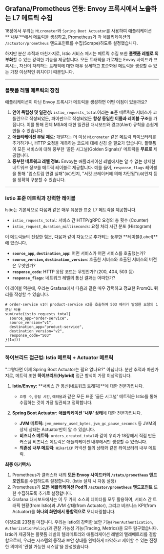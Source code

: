 ## Grafana/Prometheus 연동: Envoy 프록시에서 노출하는 L7 메트릭 수집

18장에서 우리는 `Micrometer`와 `Spring Boot Actuator`를 사용하여 애플리케이션 \*\*'내부'\*\*에서 메트릭을 생성하고, Prometheus가 각 애플리케이션의 `/actuator/prometheus` 엔드포인트를 수집(Scrape)하도록 설정했습니다.

하지만 분산 추적과 마찬가지로, Istio 서비스 메시는 메트릭 수집 또한 **플랫폼 레벨로 외부화**할 수 있는 강력한 기능을 제공합니다. 모든 트래픽을 가로채는 Envoy 사이드카 프록시는, 자신이 처리하는 트래픽에 대한 매우 상세하고 표준화된 메트릭을 생성할 수 있는 가장 이상적인 위치이기 때문입니다.

-----

### 플랫폼 레벨 메트릭의 장점

애플리케이션이 아닌 Envoy 프록시가 메트릭을 생성하면 어떤 이점이 있을까요?

1.  **언어 독립성 및 일관성:** `istio_requests_total`이라는 표준 메트릭은 서비스가 코틀린으로 작성되었든, 파이썬으로 작성되었든 **항상 동일한 이름과 레이블 구조**를 가집니다. 이를 통해 전체 MSA에 대한 일관된 대시보드와 경고(Alert) 규칙을 손쉽게 만들 수 있습니다.
2.  **애플리케이션 부담 제로:** 개발자는 더 이상 `Micrometer` 같은 메트릭 라이브러리를 추가하거나, HTTP 요청을 계측하는 코드에 대해 신경 쓸 필요가 없습니다. 플랫폼이 모든 서비스에 대해 풍부한 '골든 시그널(Golden Signals)' 메트릭을 **무료로** 제공합니다.
3.  **풍부한 네트워크 레벨 정보:** Envoy는 애플리케이션 레벨에서는 알 수 없는 상세한 네트워크 정보를 메트릭 레이블로 제공합니다. 예를 들어, `response_flags` 레이블을 통해 "업스트림 연결 실패"(`UC`)인지, "서킷 브레이커에 의해 차단됨"(`UO`)인지 등을 정확히 구분할 수 있습니다.

-----

### Istio 표준 메트릭과 강력한 레이블

Istio는 기본적으로 다음과 같은 매우 유용한 표준 L7 메트릭을 제공합니다.

  * `istio_requests_total`: 서비스 간 HTTP/gRPC 요청의 총 횟수 (Counter)
  * `istio_request_duration_milliseconds`: 요청 처리 시간 분포 (Histogram)

이 메트릭들의 진정한 힘은, 다음과 같이 자동으로 추가되는 풍부한 \*\*레이블(Label)\*\*에 있습니다.

  * **`source_app`, `destination_app`**: 어떤 서비스가 어떤 서비스를 호출했는가?
  * **`source_version`, `destination_version`**: 호출한 서비스와 호출된 서비스의 버전은 무엇인가?
  * **`response_code`**: HTTP 응답 코드는 무엇인가? (200, 404, 503 등)
  * **`response_flags`**: 네트워크 레벨의 통신 결과는 어떠한가?

이 레이블 덕분에, 우리는 Grafana에서 다음과 같은 매우 강력하고 정교한 PromQL 쿼리를 작성할 수 있습니다.

```promql
# order-service v1이 product-service v2를 호출하여 503 에러가 발생한 요청의 1분당 비율
sum(rate(istio_requests_total{
  source_app="order-service",
  source_version="v1",
  destination_app="product-service",
  destination_version="v2",
  response_code="503"
}[1m]))
```

-----

### 하이브리드 접근법: Istio 메트릭 + Actuator 메트릭

"그렇다면 이제 Spring Boot Actuator는 필요 없나요?" 아닙니다. 분산 추적과 마찬가지로, 메트릭 또한 **하이브리드(Hybrid)** 접근 방식이 가장 이상적입니다.

1.  **Istio/Envoy:** \*\*서비스 간 통신(네트워크 트래픽)\*\*에 대한 전문가입니다.

      * `요청 수`, `응답 시간`, `에러율`과 같은 모든 표준 '골든 시그널' 메트릭은 Istio를 통해 수집하는 것이 가장 일관되고 정확합니다.

2.  **Spring Boot Actuator:** **애플리케이션 '내부' 상태**에 대한 전문가입니다.

      * **JVM 메트릭:** `jvm_memory_used_bytes`, `jvm_gc_pause_seconds` 등 JVM의 상세 상태는 Actuator만이 알 수 있습니다.
      * **비즈니스 메트릭:** `orders_created_total`과 같이 우리가 18장에서 직접 만든 커스텀 비즈니스 메트릭은 애플리케이션 내부에서만 생성할 수 있습니다.
      * **의존성 내부 메트릭:** `HikariCP` 커넥션 풀의 상태와 같은 라이브러리 내부 메트릭.

**최종 아키텍처:**

1.  Prometheus가 클러스터 내의 **모든 Envoy 사이드카의 `/stats/prometheus` 엔드포인트**를 수집하도록 설정합니다. (Istio 설치 시 자동 설정)
2.  Prometheus가 **모든 애플리케이션 Pod의 `/actuator/prometheus` 엔드포인트** 또한 수집하도록 추가로 설정합니다.
3.  Grafana 대시보드에서는 이 두 가지 소스의 데이터를 모두 활용하여, 서비스 간 트래픽 현황(from Istio)과 JVM 상태(from Actuator), 그리고 비즈니스 KPI(from Actuator)를 **하나의 화면에서 통합적으로** 모니터링합니다.

이것으로 23장을 마칩니다. 우리는 Istio의 강력한 보안 기능(`PeerAuthentication`, `AuthorizationPolicy`)과 관찰 가능성 기능(Tracing, Metrics)을 모두 탐구했습니다. Istio가 제공하는 플랫폼 레벨의 텔레메트리와 애플리케이션 레벨의 텔레메트리를 결합함으로써, 우리는 시스템의 동작과 보안 상태를 완벽하게 파악하고 제어할 수 있는 진정한 의미의 '관찰 가능한 시스템'을 완성했습니다.